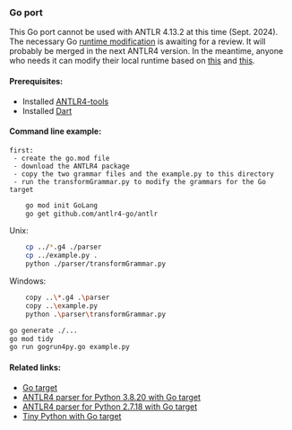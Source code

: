### Go port

This Go port cannot be used with ANTLR 4.13.2 at this time (Sept. 2024). 
The necessary Go [runtime modification](https://github.com/antlr/antlr4/pull/4626) is awaiting for a review.
It will probably be merged in the next ANTLR4 version.
In the meantime, anyone who needs it can modify their local runtime based on [this](https://github.com/antlr/antlr4/pull/4626/commits/735cfcb21a25b7eacd0b06cd3307f4281c76edf3) and [this](https://github.com/antlr/antlr4/pull/4626/commits/5b9c537649f80d149d3613fb29eb69f3923fd64f).

#### Prerequisites:
- Installed [ANTLR4-tools](https://github.com/antlr/antlr4/blob/master/doc/getting-started.md#getting-started-the-easy-way-using-antlr4-tools)
- Installed [Dart](https://dart.dev/get-dart)

#### Command line example:
    first:
     - create the go.mod file
     - download the ANTLR4 package
     - copy the two grammar files and the example.py to this directory
     - run the transformGrammar.py to modify the grammars for the Go target

```bash
    go mod init GoLang
    go get github.com/antlr4-go/antlr
``` 

Unix:
```bash
    cp ../*.g4 ./parser
    cp ../example.py .
    python ./parser/transformGrammar.py
```

Windows:
```bash
    copy ..\*.g4 .\parser
    copy ..\example.py
    python .\parser\transformGrammar.py
```

```bash
go generate ./...
go mod tidy
go run gogrun4py.go example.py
```

#### Related links:
 - [Go target](https://github.com/antlr/antlr4/blob/dev/doc/go-target.md)
 - [ANTLR4 parser for Python 3.8.20 with Go target](https://github.com/RobEin/ANTLR4-parser-for-Python-3.8/tree/main/port_Go)
 - [ANTLR4 parser for Python 2.7.18 with Go target](https://github.com/RobEin/ANTLR4-parser-for-Python-2.7.18/tree/main/port_Go)
 - [Tiny Python with Go target](https://github.com/RobEin/tiny-python/tree/master/port_Go)
 